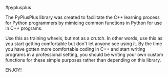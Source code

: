 #pyplusplus

The PyPlusPlus library was created to facilitate the C++ learning process for Python programmers by mimicing common functions in Python for use in C++ programs.

Use this as training wheels, but not as a crutch.  In other words, use this as you start getting comfortable but don't let anyone see using it.  By the time you have gotten more comfortable coding in C++ and start writing programs in a professional setting, you should be writing your own custom functions for these simple purposes rather than depending on this library.

ENJOY!
